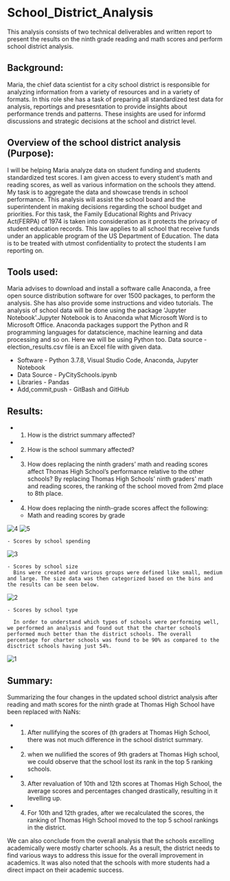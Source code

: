 # School_District_Analysis
This analysis consists of two technical deliverables and written report to present the results on the ninth grade reading and math scores and  perform school district analysis. 


## Background: 

Maria, the chief data scientist for a city school district is responsible for analyzing information from a variety of resources and in a variety of formats. In this role she has a task of preparing all standardized test data for analysis, reportings and presesntation to provide insights about performance trends and patterns. These insights are used for informd discussions and strategic decisions at the school and district level. 

## Overview of the school district analysis (Purpose):

I will be helping Maria analyze data on student funding and students standardized test scores. I am given access to every student's math and reading scores, as well as various information on the schools they attend. My task is to aggregate the data and showcase trends in school performance. This analysis will assist the school board and the superintendent in making decisions regarding the school budget and priorities. For this task, the Family Educational Rights and Privacy Act(FERPA) of 1974 is taken into consideration as it protects the  privacy of student education records. This law applies to all school that receive funds under an applicable program of the US Department of Education. The data is to be treated with utmost confidentiality to protect the students I am reporting on. 

## Tools used:

Maria advises to download and install a software calle Anaconda, a free open source distribution software for over 1500 packages, to perform the analysis. She has also provide some instructions and video tutorials. The analysis of school data will be done using the package 'Jupyter Notebook'.Jupyter Notebook is to Anaconda what Microsoft Word is to Microsoft Office. Anaconda packages support the Python and R programming languages for datatscience, machine learning and data processing and so on. Here we will be using Python too.
Data source - election_results.csv file is an Excel file with given data.
- Software - Python 3.7.8, Visual Studio Code, Anaconda, Jupyter Notebook
- Data Source - PyCitySchools.ipynb
- Libraries - Pandas
- Add,commit,push - GitBash and GitHub

## Results: 

- 1) How is the district summary affected?
- 2) How is the school summary affected?

- 3) How does replacing the ninth graders’ math and reading scores affect Thomas High School’s performance relative to the other schools?
By replacing Thomas High Schools' ninth graders' math and reading scores, the ranking of the school moved from 2md place to 8th place.

- 4) How does replacing the ninth-grade scores affect the following:
    - Math and reading scores by grade
    

![4](https://user-images.githubusercontent.com/23488019/142510429-008e8c92-5783-41ae-ad9d-ec293631a0cd.PNG)
![5](https://user-images.githubusercontent.com/23488019/142510437-8fbb2830-bc35-4e5f-840b-74be7c821247.PNG)

    
    - Scores by school spending

![3](https://user-images.githubusercontent.com/23488019/142510293-c376a1ac-d397-47d9-ae39-ac6b49e44ed2.PNG)

    - Scores by school size
      Bins were created and various groups were defined like small, medium and large. The size data was then categorized based on the bins and the results can be seen below.

![2](https://user-images.githubusercontent.com/23488019/142509868-1c884215-54bd-4eca-abac-e6642df39973.PNG)

    - Scores by school type

      In order to understand which types of schools were performing well, we performed an analysis and found out that the charter schools performed much better than the district schools. The overall percentage for charter schools was found to be 90% as compared to the disctrict schools having just 54%. 
![1](https://user-images.githubusercontent.com/23488019/142509864-5041e684-a16d-4c67-a14c-cbed9c8c146a.PNG)

## Summary:
 Summarizing the  four changes in the updated school district analysis after reading and math scores for the ninth grade at Thomas High School have been replaced with NaNs:

 - 1) After nullifying the scores of (th graders at Thomas High School, there was not much difference in the school district summary.

 - 2) when we nullified the scores of 9th graders at Thomas High school, we could observe that the school lost its rank in the top 5 ranking schools.

 - 3) After revaluation of 10th and 12th scores at Thomas High School, the average scores and percentages changed drastically, resulting in it levelling up.

 - 4) For 10th and 12th grades, after we recalculated the scores, the ranking of Thomas High School moved to the top 5 school rankings in the district. 

 We can also conclude from the overall analysis that the schools excelling academically were mostly charter schools. As a result, the district needs to find various ways to address this issue for the overall improvement in academics.  It was also noted that the schools with more students had a direct impact on their academic success.
